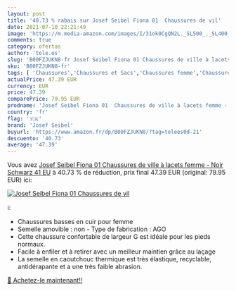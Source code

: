 ```yaml
---
layout: post
title: '40.73 % rabais sur Josef Seibel Fiona 01  Chaussures de vil'
date: 2021-07-10 22:21:49
image: 'https://m.media-amazon.com/images/I/31ok0CgQN2L._SL500_._SL400_.jpg'
comments: true
category: ofertas
author: 'tole.es'
slug: 'B00FZJUKN8-fr Josef Seibel Fiona 01 Chaussures de ville à lacets femme -...'
sku: 'B00FZJUKN8-fr'
tags: [ 'Chaussures','Chaussures et Sacs','Chaussures femme','Chaussures plates femme','josef seibel', ]
actualPrice: 47.39 EUR
currency: EUR
price: 47.39
comparePrice: 79.95 EUR
prodname: 'Josef Seibel Fiona 01  Chaussures de ville à lacets femme - Noir  Schwarz   41 EU'
country: 'fr'
flag: '🇫🇷'
brand: 'Josef Seibel'
buyurl: 'https://www.amazon.fr/dp/B00FZJUKN8/?tag=tolees0d-21'
descuento: '40.73'
average: '47.39'
---
```


Vous avez [Josef Seibel Fiona 01  Chaussures de ville à lacets femme - Noir  Schwarz   41 EU](https://www.amazon.fr/dp/B00FZJUKN8/?tag=tolees0d-21)  à  40.73 % de réduction, prix final  47.39 EUR (original: 79.95 EUR) ici:

[![Josef Seibel Fiona 01  Chaussures de vil](https://m.media-amazon.com/images/I/31ok0CgQN2L._SL500_._SL400_.jpg)](https://www.amazon.fr/dp/B00FZJUKN8/?tag=tolees0d-21)

ℹ️:

- Chaussures basses en cuir pour femme
- Semelle amovible : non - Type de fabrication : AGO
- Cette chaussure confortable de largeur G est idéale pour les pieds normaux.
- Facile à enfiler et à retirer avec un meilleur maintien grâce au laçage
- La semelle en caoutchouc thermique est très élastique, recyclable, antidérapante et a une très faible abrasion.

[🛒 Achetez-le maintenant!!](https://www.amazon.fr/dp/B00FZJUKN8/?tag=tolees0d-21)
